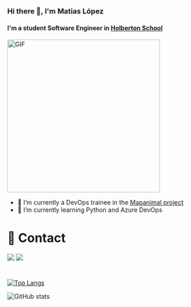 ### Hi there 👋, I'm Matias López
#### I'm a student Software Engineer in [Holberton School](https://www.holbertonschool.com/)
<img align='center' alt="GIF" src="https://github.com/abhisheknaiidu/abhisheknaiidu/blob/master/code.gif?raw=true" width="350" />

- 🔭 I’m currently a DevOps trainee in the [Mapanimal project](http://mapanimal.com/)
- 🌱 I’m currently learning Python and Azure DevOps

# 📩 Contact

[<img src="https://img.icons8.com/color/50/000000/linkedin.png"/>](https://www.linkedin.com/in/matiaas-lópez/)  [<img src="https://img.icons8.com/color/48/000000/instagram-new--v2.png"/>](https://www.instagram.com/matilop15/)  
# 
[![Top Langs](https://github-readme-stats.vercel.app/api/top-langs/?username=matilop15)](https://github.com/anuraghazra/github-readme-stats)

![GitHub stats](https://github-readme-stats.vercel.app/api?username=matilop15&show_icons=true) 
